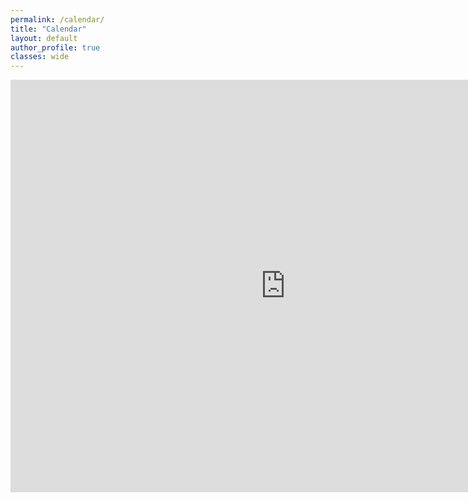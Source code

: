 ```yaml
---
permalink: /calendar/
title: "Calendar"
layout: default
author_profile: true
classes: wide
---
```


<p align="center">
<iframe src="https://calendar.google.com/calendar/embed?src=c_c6f25c5abc2708105f4edcf2f2309e4f02832003a9604073657ad9a667a8fee3%40group.calendar.google.com&ctz=America%2FChicago" style="border: 0" width="880" height="660" frameborder="0" scrolling="no"></iframe>
</p>
